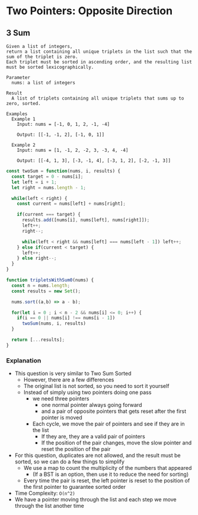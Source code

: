 # Two Pointers: Opposite Direction
## 3 Sum
```
Given a list of integers,
return a list containing all unique triplets in the list such that the sum of the triplet is zero.
Each triplet must be sorted in ascending order, and the resulting list must be sorted lexicographically.

Parameter
  nums: a list of integers

Result
  A list of triplets containing all unique triplets that sums up to zero, sorted.

Examples
  Example 1
    Input: nums = [-1, 0, 1, 2, -1, -4]

    Output: [[-1, -1, 2], [-1, 0, 1]]

  Example 2
    Input: nums = [1, -1, 2, -2, 3, -3, 4, -4]

    Output: [[-4, 1, 3], [-3, -1, 4], [-3, 1, 2], [-2, -1, 3]]
```
```javascript
const twoSum = function(nums, i, results) {
  const target = 0 - nums[i];
  let left = i + 1;
  let right = nums.length - 1;

  while(left < right) {
    const current = nums[left] + nums[right];

    if(current === target) {
      results.add([nums[i], nums[left], nums[right]]);
      left++;
      right--;

      while(left < right && nums[left] === nums[left - 1]) left++;
    } else if(current < target) {
      left++;
    } else right--;
  }
}

function tripletsWithSum0(nums) {
  const n = nums.length;
  const results = new Set();

  nums.sort((a,b) => a - b);

  for(let i = 0 ; i < n - 2 && nums[i] <= 0; i++) {
    if(i == 0 || nums[i] !== nums[i - 1]) 
      twoSum(nums, i, results)
  }

  return [...results];
}
```
### Explanation
- This question is very similar to Two Sum Sorted
  - However, there are a few differences
  - The original list is not sorted, so you need to sort it yourself
  - Instead of simply using two pointers doing one pass
    - we need three pointers
      - one normal pointer always going forward
      - and a pair of opposite pointers that gets reset after the first pointer is moved
    - Each cycle, we move the pair of pointers and see if they are in the list
      - If they are, they are a valid pair of pointers
      - If the position of the pair changes, move the slow pointer and reset the position of the pair
- For this question, duplicates are not allowed, and the result must be sorted, so we can do a few things to simplify
  - We use a map to count the multiplicity of the numbers that appeared
    - (If a BST is an option, then use it to reduce the need for sorting)
  - Every time the pair is reset, the left pointer is reset to the position of the first pointer to guarantee sorted order
- Time Complexity: `O(n^2)`
- We have a pointer moving through the list and each step we move through the list another time
